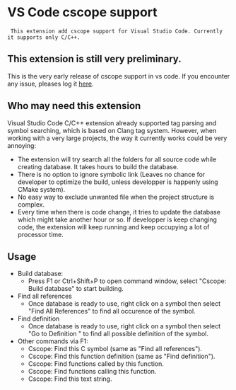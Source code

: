 # VS Code cscope support
     This extension add cscope support for Visual Studio Code. Currently it supports only C/C++.

## This extension is still very preliminary.
This is the very early release of cscope support in vs code. If you encounter any issue, pleases log it [here](https://github.com/xulion/scope4code/issues). 

## Who may need this extension
Visual Studio Code C/C++ extension already supported tag parsing and symbol searching, which is based on Clang tag system. However, when working with a very large projects, the way it currently works could be very annoying:
* The extension will try search all the folders for all source code while creating database. It takes hours to build the database.
* There is no option to ignore symbolic link (Leaves no chance for developer to optimize the build, unless developper is happenly using CMake system).
* No easy way to exclude unwanted file when the project structure is complex.
* Every time when there is code change, it tries to update the database which might take another hour or so. If developper is keep changing code, the extension will keep running and keep occupying a lot of processor time.

## Usage
* Build database:
    * Press F1 or Ctrl+Shift+P to open command window, select "Cscope: Build database" to start building.
* Find all references
    * Once database is ready to use, right click on a symbol then select "Find All References" to find all occurence of the symbol.
* Find definition
    *  Once database is ready to use, right click on a symbol then select "Go to Definition " to find all possible definition of the symbol.
* Other commands via F1:
    * Cscope: Find this C symbol (same as "Find all references").
    * Cscope: Find this function definition (same as "Find definition").
    * Cscope: Find functions called by this function.
    * Cscope: Find functions calling this function.
    * Cscope: Find this text string.

        